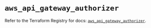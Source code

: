 # `aws_api_gateway_authorizer`

Refer to the Terraform Registry for docs: [`aws_api_gateway_authorizer`](https://registry.terraform.io/providers/hashicorp/aws/6.15.0/docs/resources/api_gateway_authorizer).

